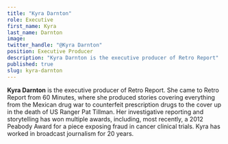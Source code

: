 ```yaml
---
title: "Kyra Darnton"
role: Executive
first_name: Kyra
last_name: Darnton
image:
twitter_handle: "@Kyra Darnton"
position: Executive Producer
description: "Kyra Darnton is the executive producer of Retro Report"
published: true
slug: kyra-darnton
---
```


**Kyra Darnton** is the executive producer of Retro Report. She came to Retro Report from 60 Minutes, where she produced stories covering everything from the Mexican drug war to counterfeit prescription drugs to the cover up in the death of US Ranger Pat Tillman. Her investigative reporting and storytelling has won multiple awards, including, most recently, a 2012 Peabody Award for a piece exposing fraud in cancer clinical trials. Kyra has worked in broadcast journalism for 20 years.

